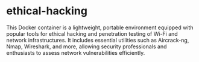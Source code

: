 # ethical-hacking
This Docker container is a lightweight, portable environment equipped with popular tools for ethical hacking and penetration testing of Wi-Fi and network infrastructures. It includes essential utilities such as Aircrack-ng, Nmap, Wireshark, and more, allowing security professionals and enthusiasts to assess network vulnerabilities efficiently.
